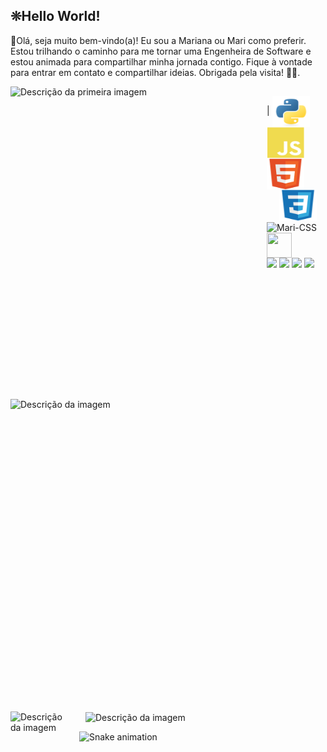 

## ❊Hello World! 
<p>
 
  🌿Olá, seja muito bem-vindo(a)! Eu sou a Mariana ou Mari como preferir. Estou trilhando o caminho para me tornar uma Engenheira de Software e estou animada para compartilhar minha jornada contigo. Fique à vontade para entrar em contato e compartilhar ideias. Obrigada pela visita! 🚀✨.

</p>


  <img src="https://github.com/marianapaulina/Marianapaulina/assets/88860217/8ff65d65-ce5c-48e9-a92d-582d5cd39825" alt="Descrição da primeira imagem" style="float:left; margin-right:10px;" width="400" height="500">
  <img src="https://github.com/marianapaulina/Marianapaulina/assets/88860217/3e6233ff-6c9b-43ea-a2e1-7b313bb4fc62" alt="Descrição da imagem" alt="Descrição da segunda imagem" style="float:left;" width="400" height="500">
</div>

 ##

 
<div style="display: inline_block">
  <img align="center" src="https://github.com/marianapaulina/Marianapaulina/assets/88860217/b2865657-c0d5-44e6-8aed-bb99471f5350" alt="Descrição da imagem" style="float:left; margin-right:10px;" width="100" height="110">
  |

  <img align="center" alt="Mari-Python" height="50" width="60" src="https://raw.githubusercontent.com/devicons/devicon/master/icons/python/python-original.svg">
  <img align="center" alt="Mari-Js" height="50" width="60" src="https://raw.githubusercontent.com/devicons/devicon/master/icons/javascript/javascript-plain.svg">
  <img align="center" alt="Mari-HTML" height="50" width="60" src="https://raw.githubusercontent.com/devicons/devicon/master/icons/html5/html5-original.svg">
  <img align="center" alt="Mari-CSS" height="50" width="60" src="https://raw.githubusercontent.com/devicons/devicon/master/icons/css3/css3-original.svg" style="margin-left: 20px;">
  <img align="center" alt="Mari-CSS" height="50" width="60"src="https://cdn.jsdelivr.net/gh/devicons/devicon/icons/angularjs/angularjs-original.svg" />
    <img align="center" src="https://cdn.jsdelivr.net/gh/devicons/devicon/icons/git/git-original.svg" width="40" height="40"/>
          
          
 
</div>


  
 
<div>
  <a href="https://www.instagram.com/mah_paulina_/" target="_blank"><img src="https://img.shields.io/badge/-Instagram-%23E4405F?style=for-the-badge&logo=instagram&logoColor=white" target="_blank"></a>
  <a href="https://discord.com/channels/@me" target="_blank"><img src="https://img.shields.io/badge/Discord-7289DA?style=for-the-badge&logo=discord&logoColor=white" target="_blank"></a>  
  <a href="mailto:marianapaulina.work@gmail.com"><img src="https://img.shields.io/badge/-Gmail-%23333?style=for-the-badge&logo=gmail&logoColor=white" target="_blank"></a>
  <a href="https://www.linkedin.com/in/mariana-paulina/" target="_blank"><img src="https://img.shields.io/badge/-LinkedIn-%230077B5?style=for-the-badge&logo=linkedin&logoColor=white" target="_blank"></a> 
  <img align="center" src="https://github.com/marianapaulina/Marianapaulina/assets/88860217/35abd352-843d-41d0-9417-7bc18923f4c4" alt="Descrição da imagem" style="margin-left: 10px;" width="200" height="150">
</div>


   
![Snake animation](https://github.com/marianapaulina/marianapaulina/blob/output/github-contribution-grid-snake.svg)
 

 
  
  

